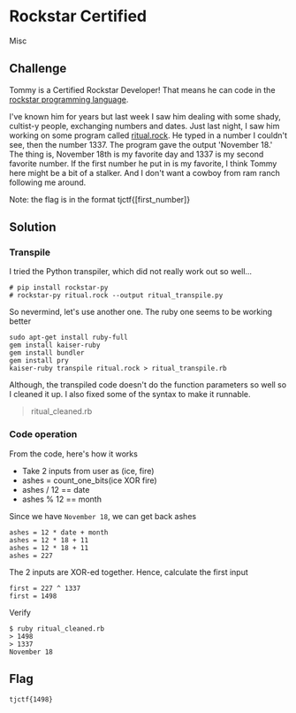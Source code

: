 # Rockstar Certified
Misc

## Challenge 

Tommy is a Certified Rockstar Developer! That means he can code in the [rockstar programming language](https://github.com/RockstarLang/rockstar/blob/master/spec.md).

I've known him for years but last week I saw him dealing with some shady, cultist-y people, exchanging numbers and dates. Just last night, I saw him working on some program called [ritual.rock](b58e1fb8016943a7d3d980340ee707b201985a37d4b96dff5b511ab481658613_ritual.rock). He typed in a number I couldn't see, then the number 1337. The program gave the output 'November 18.' The thing is, November 18th is my favorite day and 1337 is my second favorite number. If the first number he put in is my favorite, I think Tommy here might be a bit of a stalker. And I don't want a cowboy from ram ranch following me around.

Note: the flag is in the format tjctf{[first_number]}

## Solution

### Transpile

I tried the Python transpiler, which did not really work out so well...

	# pip install rockstar-py
	# rockstar-py ritual.rock --output ritual_transpile.py

So nevermind, let's use another one. The ruby one seems to be working better

	sudo apt-get install ruby-full
	gem install kaiser-ruby
	gem install bundler
	gem install pry
	kaiser-ruby transpile ritual.rock > ritual_transpile.rb

Although, the transpiled code doesn't do the function parameters so well so I cleaned it up. I also fixed some of the syntax to make it runnable.

> ritual_cleaned.rb

### Code operation

From the code, here's how it works

- Take 2 inputs from user as (ice, fire)
- ashes = count_one_bits(ice XOR fire)
- ashes / 12 == date
- ashes % 12 == month

Since we have `November 18`, we can get back ashes

	ashes = 12 * date + month
	ashes = 12 * 18 + 11
	ashes = 12 * 18 + 11
	ashes = 227

The 2 inputs are XOR-ed together. Hence, calculate the first input

	first = 227 ^ 1337
	first = 1498

Verify

	$ ruby ritual_cleaned.rb
	> 1498
	> 1337
	November 18

## Flag

	tjctf{1498}
